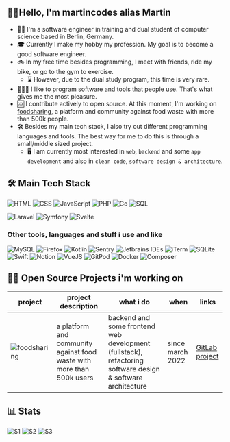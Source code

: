 ## 🙋‍♂️Hello, I'm martincodes alias Martin
- 👨‍💻 I'm a software engineer in training and dual student of computer science based in Berlin, Germany.
- 🎓 Currently I make my hobby my profession. My goal is to become a good software engineer.
- 🚲 In my free time besides programming, I meet with friends, ride my bike, or go to the gym to exercise.
  - ⌛ However, due to the dual study program, this time is very rare.
- 🧑🏻‍💻 I like to program software and tools that people use. That's what gives me the most pleasure.
- 🆒 I contribute actively to open source. At this moment, I'm working on [foodsharing](https://foodsharing.de), a platform and community against food waste with more than 500k people.
- 🛠️ Besides my main tech stack, I also try out different programming languages and tools. The best way for me to do this is through a small/middle sized project.
  - 🖥️ I am currently most interested in `web`, `backend` and some `app development` and also in `clean code`, `software design & architecture`.

## 🛠️ Main Tech Stack
![HTML](https://img.shields.io/badge/HTML5-E34F26?style=for-the-badge&logo=html5&logoColor=white)
![CSS](https://img.shields.io/badge/CSS3-1572B6?style=for-the-badge&logo=css3&logoColor=white)
![JavaScript](https://img.shields.io/badge/javascript-%23323330.svg?style=for-the-badge&logo=javascript&logoColor=%23F7DF1E)
![PHP](https://img.shields.io/badge/PHP-777BB4?style=for-the-badge&logo=php&logoColor=white)
![Go](https://img.shields.io/badge/Go-00ADD8?style=for-the-badge&logo=go&logoColor=white)
![SQL](https://img.shields.io/badge/SQL-db7533?style=for-the-badge)


![Laravel](https://img.shields.io/badge/Laravel-FF2D20?style=for-the-badge&logo=laravel&logoColor=white)
![Symfony](https://img.shields.io/badge/Symfony-000000?style=for-the-badge&logo=Symfony&logoColor=white)
![Svelte](https://img.shields.io/badge/Svelte-4A4A55?style=for-the-badge&logo=svelte&logoColor=FF3E00)

### Other tools, languages and stuff i use and like
![MySQL](https://img.shields.io/badge/MySQL-005C84?style=for-the-badge&logo=mysql&logoColor=white)
![Firefox](https://img.shields.io/badge/Firefox_Browser-FF7139?style=for-the-badge&logo=Firefox-Browser&logoColor=white)
![Kotlin](https://img.shields.io/badge/Kotlin-0095D5?&style=for-the-badge&logo=kotlin&logoColor=white)
![Sentry](https://img.shields.io/badge/Sentry-black?style=for-the-badge&logo=Sentry&logoColor=#362D59)
![Jetbrains IDEs](https://img.shields.io/badge/Jetbrains%20IDEs-181717?style=for-the-badge&logo=jetbrains&logoColor=white)
![iTerm](https://img.shields.io/badge/iTerm2-000000?style=for-the-badge&logo=iterm2&logoColor=white)
![SQLite](https://img.shields.io/badge/SQLite-07405E?style=for-the-badge&logo=sqlite&logoColor=white)
![Swift](https://img.shields.io/badge/Swift-FA7343?style=for-the-badge&logo=swift&logoColor=white)
![Notion](https://img.shields.io/badge/Notion-000000?style=for-the-badge&logo=notion&logoColor=white)
![VueJS](https://img.shields.io/badge/Vue.js-35495E?style=for-the-badge&logo=vue.js&logoColor=4FC08D)
![GitPod](https://img.shields.io/badge/Gitpod-000000?style=for-the-badge&logo=gitpod&logoColor=#FFAE33)
![Docker](https://img.shields.io/badge/Docker-2CA5E0?style=for-the-badge&logo=docker&logoColor=white)
![Composer](https://img.shields.io/badge/Composer-885630?style=for-the-badge&logo=Composer&logoColor=white)


## 📐📏 Open Source Projects i'm working on
| project | project description | what i do | when | links |
| --- | --- | --- | --- | --- |
| ![foodsharing](https://i.imgur.com/kqO7dsd.png) | a platform and community against food waste with more than 500k users | backend and some frontend web development (fullstack), refactoring software design & software architecture | since march 2022 | [GitLab project](https://gitlab.com/foodsharing-dev) |

## 📊 Stats
![S1](https://github-readme-stats.vercel.app/api?username=martincodes-de&theme=gruvbox)
![S2](https://github-readme-stats.vercel.app/api/top-langs/?username=martincodes-de&theme=blue-green)
![S3](https://metrics.lecoq.io/martincodes-de?template=classic&languages=1&languages.ignored=html%2Ccss&languages.limit=8&languages.threshold=0%25&languages.colors=github&languages.sections=most-used&languages.details=percentage%2Cbytes-size&languages.indepth=false&languages.analysis.timeout=15&languages.categories=markup%2C%20programming&languages.recent.categories=markup%2C%20programming&languages.recent.load=300&languages.recent.days=14&config.timezone=Europe%2FBerlin)
